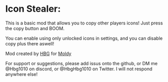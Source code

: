 # Icon Stealer:

This is a basic mod that allows you to copy other players icons!
Just press the copy button and BOOM.

You can enable using only unlocked icons in settings, and you can disable copy plus there aswell!


Mod created by [HBG](user:9115450) for [Moldy](user:5858220)

For support or suggestions, please add issus onto the github, or DM me @Hbg1010 on discord, or @HbgHbg1010 on Twitter. I will not respond anywhere else!